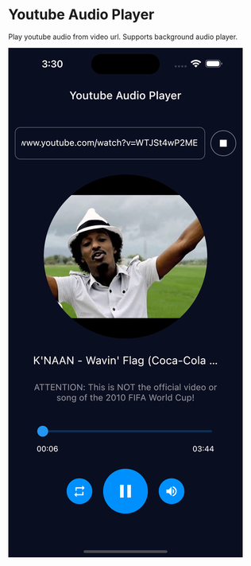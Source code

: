 # Youtube Audio Player

Play youtube audio from video url. Supports background audio player.

![Screenshot](/screenshot.png "Optional Title")